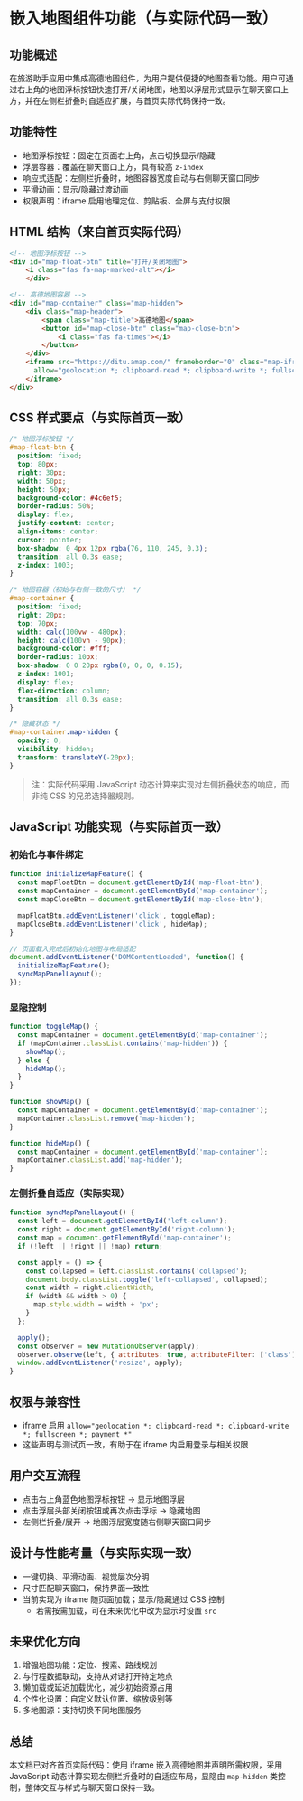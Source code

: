 # 嵌入地图组件功能（与实际代码一致）

## 功能概述

在旅游助手应用中集成高德地图组件，为用户提供便捷的地图查看功能。用户可通过右上角的地图浮标按钮快速打开/关闭地图，地图以浮层形式显示在聊天窗口上方，并在左侧栏折叠时自适应扩展，与首页实际代码保持一致。

## 功能特性

- 地图浮标按钮：固定在页面右上角，点击切换显示/隐藏
- 浮层容器：覆盖在聊天窗口上方，具有较高 `z-index`
- 响应式适配：左侧栏折叠时，地图容器宽度自动与右侧聊天窗口同步
- 平滑动画：显示/隐藏过渡动画
- 权限声明：iframe 启用地理定位、剪贴板、全屏与支付权限

## HTML 结构（来自首页实际代码）

```html
<!-- 地图浮标按钮 -->
<div id="map-float-btn" title="打开/关闭地图">
    <i class="fas fa-map-marked-alt"></i>
    </div>

<!-- 高德地图容器 -->
<div id="map-container" class="map-hidden">
    <div class="map-header">
        <span class="map-title">高德地图</span>
        <button id="map-close-btn" class="map-close-btn">
            <i class="fas fa-times"></i>
        </button>
    </div>
    <iframe src="https://ditu.amap.com/" frameborder="0" class="map-iframe"
      allow="geolocation *; clipboard-read *; clipboard-write *; fullscreen *; payment *">
    </iframe>
</div>
```

## CSS 样式要点（与实际首页一致）

```css
/* 地图浮标按钮 */
#map-float-btn {
  position: fixed;
  top: 80px;
  right: 30px;
  width: 50px;
  height: 50px;
  background-color: #4c6ef5;
  border-radius: 50%;
  display: flex;
  justify-content: center;
  align-items: center;
  cursor: pointer;
  box-shadow: 0 4px 12px rgba(76, 110, 245, 0.3);
  transition: all 0.3s ease;
  z-index: 1003;
}

/* 地图容器（初始与右侧一致的尺寸） */
#map-container {
  position: fixed;
  right: 20px;
  top: 70px;
  width: calc(100vw - 480px);
  height: calc(100vh - 90px);
  background-color: #fff;
  border-radius: 10px;
  box-shadow: 0 0 20px rgba(0, 0, 0, 0.15);
  z-index: 1001;
  display: flex;
  flex-direction: column;
  transition: all 0.3s ease;
}

/* 隐藏状态 */
#map-container.map-hidden {
  opacity: 0;
  visibility: hidden;
  transform: translateY(-20px);
}
```

> 注：实际代码采用 JavaScript 动态计算来实现对左侧折叠状态的响应，而非纯 CSS 的兄弟选择器规则。

## JavaScript 功能实现（与实际首页一致）

### 初始化与事件绑定

```javascript
function initializeMapFeature() {
  const mapFloatBtn = document.getElementById('map-float-btn');
  const mapContainer = document.getElementById('map-container');
  const mapCloseBtn = document.getElementById('map-close-btn');

  mapFloatBtn.addEventListener('click', toggleMap);
  mapCloseBtn.addEventListener('click', hideMap);
}

// 页面载入完成后初始化地图与布局适配
document.addEventListener('DOMContentLoaded', function() {
  initializeMapFeature();
  syncMapPanelLayout();
});
```

### 显隐控制

```javascript
function toggleMap() {
  const mapContainer = document.getElementById('map-container');
  if (mapContainer.classList.contains('map-hidden')) {
    showMap();
  } else {
    hideMap();
  }
}

function showMap() {
  const mapContainer = document.getElementById('map-container');
  mapContainer.classList.remove('map-hidden');
}

function hideMap() {
  const mapContainer = document.getElementById('map-container');
  mapContainer.classList.add('map-hidden');
}
```

### 左侧折叠自适应（实际实现）

```javascript
function syncMapPanelLayout() {
  const left = document.getElementById('left-column');
  const right = document.getElementById('right-column');
  const map = document.getElementById('map-container');
  if (!left || !right || !map) return;

  const apply = () => {
    const collapsed = left.classList.contains('collapsed');
    document.body.classList.toggle('left-collapsed', collapsed);
    const width = right.clientWidth;
    if (width && width > 0) {
      map.style.width = width + 'px';
    }
  };

  apply();
  const observer = new MutationObserver(apply);
  observer.observe(left, { attributes: true, attributeFilter: ['class'] });
  window.addEventListener('resize', apply);
}
```

## 权限与兼容性

- iframe 启用 `allow="geolocation *; clipboard-read *; clipboard-write *; fullscreen *; payment *"`
- 这些声明与测试页一致，有助于在 iframe 内启用登录与相关权限

## 用户交互流程

- 点击右上角蓝色地图浮标按钮 → 显示地图浮层
- 点击浮层头部关闭按钮或再次点击浮标 → 隐藏地图
- 左侧栏折叠/展开 → 地图浮层宽度随右侧聊天窗口同步

## 设计与性能考量（与实际实现一致）

- 一键切换、平滑动画、视觉层次分明
- 尺寸匹配聊天窗口，保持界面一致性
- 当前实现为 iframe 随页面加载；显示/隐藏通过 CSS 控制
  - 若需按需加载，可在未来优化中改为显示时设置 `src`

## 未来优化方向

1. 增强地图功能：定位、搜索、路线规划
2. 与行程数据联动，支持从对话打开特定地点
3. 懒加载或延迟加载优化，减少初始资源占用
4. 个性化设置：自定义默认位置、缩放级别等
5. 多地图源：支持切换不同地图服务

## 总结

本文档已对齐首页实际代码：使用 iframe 嵌入高德地图并声明所需权限，采用 JavaScript 动态计算实现左侧栏折叠时的自适应布局，显隐由 `map-hidden` 类控制，整体交互与样式与聊天窗口保持一致。